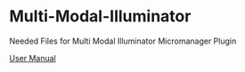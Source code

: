 # Multi-Modal-Illuminator
Needed Files for Multi Modal Illuminator Micromanager Plugin

[User Manual](./multi-modal-led-illuminator-user-guide.pdf)
